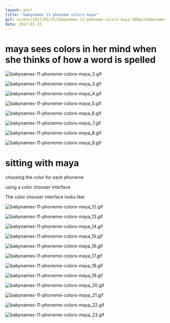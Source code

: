 ```yaml
---
layout: post
title: "babynames 11 phoneme colors maya"
gif: assets/2017/02/23/babynames-11-phoneme-colors-maya-500px/babynames-11-phoneme-colors-maya_17.gif
date: 2017-02-23
---
```


# maya sees colors in her mind when she thinks of how a word is spelled

![babynames-11-phoneme-colors-maya_2.gif](../../../assets/2017/02/23/babynames-11-phoneme-colors-maya-500px/babynames-11-phoneme-colors-maya_2.gif)

![babynames-11-phoneme-colors-maya_3.gif](../../../assets/2017/02/23/babynames-11-phoneme-colors-maya-500px/babynames-11-phoneme-colors-maya_3.gif)

![babynames-11-phoneme-colors-maya_4.gif](../../../assets/2017/02/23/babynames-11-phoneme-colors-maya-500px/babynames-11-phoneme-colors-maya_4.gif)

![babynames-11-phoneme-colors-maya_5.gif](../../../assets/2017/02/23/babynames-11-phoneme-colors-maya-500px/babynames-11-phoneme-colors-maya_5.gif)

![babynames-11-phoneme-colors-maya_6.gif](../../../assets/2017/02/23/babynames-11-phoneme-colors-maya-500px/babynames-11-phoneme-colors-maya_6.gif)

![babynames-11-phoneme-colors-maya_7.gif](../../../assets/2017/02/23/babynames-11-phoneme-colors-maya-500px/babynames-11-phoneme-colors-maya_7.gif)

![babynames-11-phoneme-colors-maya_8.gif](../../../assets/2017/02/23/babynames-11-phoneme-colors-maya-500px/babynames-11-phoneme-colors-maya_8.gif)

![babynames-11-phoneme-colors-maya_9.gif](../../../assets/2017/02/23/babynames-11-phoneme-colors-maya-500px/babynames-11-phoneme-colors-maya_9.gif)

# sitting with maya

choosing the color for each phoneme

using a color chooser interface

The color chooser interface looks like:

![babynames-11-phoneme-colors-maya_12.gif](../../../assets/2017/02/23/babynames-11-phoneme-colors-maya-500px/babynames-11-phoneme-colors-maya_12.gif)

![babynames-11-phoneme-colors-maya_13.gif](../../../assets/2017/02/23/babynames-11-phoneme-colors-maya-500px/babynames-11-phoneme-colors-maya_13.gif)

![babynames-11-phoneme-colors-maya_14.gif](../../../assets/2017/02/23/babynames-11-phoneme-colors-maya-500px/babynames-11-phoneme-colors-maya_14.gif)

![babynames-11-phoneme-colors-maya_15.gif](../../../assets/2017/02/23/babynames-11-phoneme-colors-maya-500px/babynames-11-phoneme-colors-maya_15.gif)

![babynames-11-phoneme-colors-maya_16.gif](../../../assets/2017/02/23/babynames-11-phoneme-colors-maya-500px/babynames-11-phoneme-colors-maya_16.gif)

![babynames-11-phoneme-colors-maya_17.gif](../../../assets/2017/02/23/babynames-11-phoneme-colors-maya-500px/babynames-11-phoneme-colors-maya_17.gif)

![babynames-11-phoneme-colors-maya_18.gif](../../../assets/2017/02/23/babynames-11-phoneme-colors-maya-500px/babynames-11-phoneme-colors-maya_18.gif)

![babynames-11-phoneme-colors-maya_19.gif](../../../assets/2017/02/23/babynames-11-phoneme-colors-maya-500px/babynames-11-phoneme-colors-maya_19.gif)

![babynames-11-phoneme-colors-maya_20.gif](../../../assets/2017/02/23/babynames-11-phoneme-colors-maya-500px/babynames-11-phoneme-colors-maya_20.gif)

![babynames-11-phoneme-colors-maya_21.gif](../../../assets/2017/02/23/babynames-11-phoneme-colors-maya-500px/babynames-11-phoneme-colors-maya_21.gif)

![babynames-11-phoneme-colors-maya_22.gif](../../../assets/2017/02/23/babynames-11-phoneme-colors-maya-500px/babynames-11-phoneme-colors-maya_22.gif)

![babynames-11-phoneme-colors-maya_23.gif](../../../assets/2017/02/23/babynames-11-phoneme-colors-maya-500px/babynames-11-phoneme-colors-maya_23.gif)

